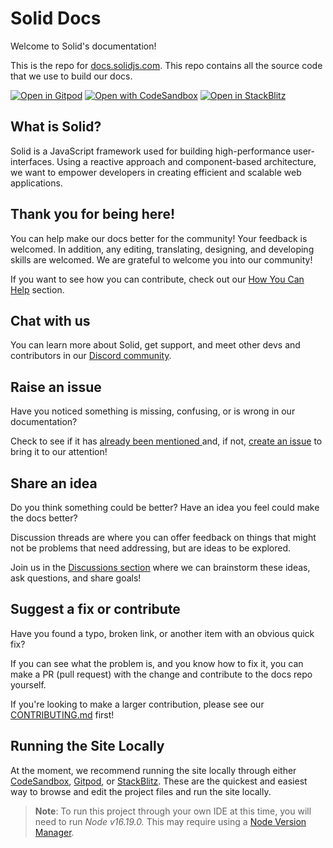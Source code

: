 # Solid Docs

Welcome to Solid's documentation!

This is the repo for [﻿docs.solidjs.com](https://docs.solidjs.com/). This repo contains all the source code that we use to build our docs.

[![Open in Gitpod](https://gitpod.io/button/open-in-gitpod.svg)](https://gitpod.io/#https://github.com/solidjs/solid-docs-next)
[![Open with CodeSandbox](https://assets.codesandbox.io/github/button-edit-lime.svg)](https://codesandbox.io/p/github/solidjs/solid-docs-next/)
[![Open in StackBlitz](https://developer.stackblitz.com/img/open_in_stackblitz.svg)](https://stackblitz.com/github/solidjs/solid-docs-next)

## What is Solid?

Solid is a JavaScript framework used for building high-performance user-interfaces.
Using a reactive approach and component-based architecture, we want to empower developers in creating efficient and scalable web applications.

## Thank you for being here!

You can help make our docs better for the community!
Your feedback is welcomed. In addition, any editing, translating, designing, and developing skills are welcomed.
We are grateful to welcome you into our community!

If you want to see how you can contribute, check out our [﻿How You Can Help](https://#how-you-can-help) section.

## Chat with us

You can learn more about Solid, get support, and meet other devs and contributors in our [﻿Discord community](https://discord.com/invite/solidjs).

## Raise an issue

Have you noticed something is missing, confusing, or is wrong in our documentation?

Check to see if it has [﻿already been mentioned ](https://github.com/solidjs/solid-docs-next/issues) and, if not, [﻿create an issue](https://github.com/solidjs/solid-docs-next/issues/new/choose) to bring it to our attention!

## Share an idea

Do you think something could be better? Have an idea you feel could make the docs better?

Discussion threads are where you can offer feedback on things that might not be problems that need addressing, but are ideas to be explored.

Join us in the [﻿Discussions section](https://github.com/solidjs/solid-docs-next/discussions/landing) where we can brainstorm these ideas, ask questions, and share goals!

## Suggest a fix or contribute

Have you found a typo, broken link, or another item with an obvious quick fix?

If you can see what the problem is, and you know how to fix it, you can make a PR (pull request) with the change and contribute to the docs repo yourself.

If you're looking to make a larger contribution, please see our [﻿CONTRIBUTING.md](https://github.com/solidjs/solid-docs-next/blob/main/CONTRIBUTING.md) first!

## Running the Site Locally

At the moment, we recommend running the site locally through either [﻿CodeSandbox](https://codesandbox.io/p/github/solidjs/solid-docs-next/), [﻿Gitpod](https://gitpod.io/#https://github.com/solidjs/solid-docs-next), or [﻿StackBlitz](https://stackblitz.com/github/solidjs/solid-docs-next). These are the quickest and easiest way to browse and edit the project files and run the site locally.

> **Note**: To run this project through your own IDE at this time, you will need to run _Node v16.19.0._ This may require using a [﻿Node Version Manager](https://www.digitalocean.com/community/tutorials/nodejs-node-version-manager)﻿.
